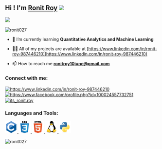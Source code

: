 ## Hi ! I'm [**Ronit Roy**](https://github.com/Ronit027) <img src="https://raw.githubusercontent.com/MartinHeinz/MartinHeinz/master/wave.gif" width="4%">

<p align="left">
 <a href="https://github.com/Ronit027"><img src="https://readme-typing-svg.herokuapp.com?color=%237DFE02&width=600&height=40&lines=Pursuing+B.Tech+in+Electronics+and+Communication+Engineering%20%20;A+Passionate+Cyber-Security+Enthusiast"/></a>

<p align="left"> <img src="https://komarev.com/ghpvc/?username=ronit027&label=Profile%20views&color=0e75b6&style=flat" alt="ronit027" /> </p>

- 🌱 I’m currently learning **Quantitative Analytics and Machine Learning**

- 👨‍💻 All of my projects are available at [https://www.linkedin.com/in/ronit-roy-987446210](https://www.linkedin.com/in/ronit-roy-987446210)

- 📫 How to reach me **ronitroy10june@gmail.com**

<h3 align="left">Connect with me:</h3>
<p align="left">
<a href="https://linkedin.com/in/https://www.linkedin.com/in/ronit-roy-987446210" target="blank"><img align="center" src="https://raw.githubusercontent.com/rahuldkjain/github-profile-readme-generator/master/src/images/icons/Social/linked-in-alt.svg" alt="https://www.linkedin.com/in/ronit-roy-987446210" height="30" width="40" /></a>
<a href="https://fb.com/https://www.facebook.com/profile.php?id=100024557732751" target="blank"><img align="center" src="https://raw.githubusercontent.com/rahuldkjain/github-profile-readme-generator/master/src/images/icons/Social/facebook.svg" alt="https://www.facebook.com/profile.php?id=100024557732751" height="30" width="40" /></a>
<a href="https://instagram.com/its_ronit.roy" target="blank"><img align="center" src="https://raw.githubusercontent.com/rahuldkjain/github-profile-readme-generator/master/src/images/icons/Social/instagram.svg" alt="its_ronit.roy" height="30" width="40" /></a>
</p>

<h3 align="left">Languages and Tools:</h3>
<p align="left"> <a href="https://www.cprogramming.com/" target="_blank" rel="noreferrer"> <img src="https://raw.githubusercontent.com/devicons/devicon/master/icons/c/c-original.svg" alt="c" width="40" height="40"/> </a> <a href="https://www.w3schools.com/css/" target="_blank" rel="noreferrer"> <img src="https://raw.githubusercontent.com/devicons/devicon/master/icons/css3/css3-original-wordmark.svg" alt="css3" width="40" height="40"/> </a> <a href="https://www.w3.org/html/" target="_blank" rel="noreferrer"> <img src="https://raw.githubusercontent.com/devicons/devicon/master/icons/html5/html5-original-wordmark.svg" alt="html5" width="40" height="40"/> </a> <a href="https://www.linux.org/" target="_blank" rel="noreferrer"> <img src="https://raw.githubusercontent.com/devicons/devicon/master/icons/linux/linux-original.svg" alt="linux" width="40" height="40"/> </a> <a href="https://www.python.org" target="_blank" rel="noreferrer"> <img src="https://raw.githubusercontent.com/devicons/devicon/master/icons/python/python-original.svg" alt="python" width="40" height="40"/> </a> </p>

<p><img align="center" src="https://github-readme-stats.vercel.app/api/top-langs?username=ronit027&show_icons=true&locale=en&layout=compact&theme=chartreuse-dark" alt="ronit027" /></p>
